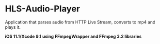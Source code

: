 # HLS-Audio-Player
Application that parses audio from HTTP Live Stream, converts to mp4 and plays it.

**iOS 11.1/Xcode 9.1 using FFmpegWrapper and FFmpeg 3.2 libraries**
